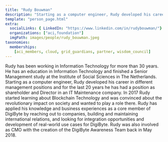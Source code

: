 ```yaml
---
title: "Rudy Bouwman"
description: "Starting as a computer engineer, Rudy developed his career in different management positions and for the last 20 years."
template: "person_page.html"
extra:
  socialLinks: { LinkedIn: "https://www.linkedin.com/in/rudybouwman/"}
  organizations: ["aci,foundation"]
  imgPath: images/people/rudy_bouwman.jpeg
taxonomies:
  memberships:
    [aci_members, cloud, grid_guardians, partner, wisdom_council]
---
```


Rudy has been working in Information Technology for more than 30 years. He has an education in Information Technology and finished a Senior Management study at the Institute of Social Sciences in The Netherlands. Starting as a computer engineer, Rudy developed his career in different management positions and for the last 20 years he has had a position as shareholder and Director in an IT Maintenance company. In 2017 Rudy started learning about Blockchain Technology and was convinced about the revolutionary impact on society and wanted to play a role there. Rudy has applied his knowledge and business experiences as a core member of DigiByte by reaching out to companies, building and maintaining international relations, and looking for integration opportunities and development of real-world use cases for DigiByte. Rudy was also involved as CMO with the creation of the DigiByte Awareness Team back in May 2018.